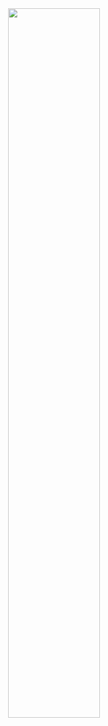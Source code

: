 <div align="center">
 <img src="https://upload.wikimedia.org/wikipedia/commons/thumb/4/43/ESO-VLT-Laser-phot-33a-07.jpg/2880px-ESO-VLT-Laser-phot-33a-07.jpg" width="60%" height="60%" >
</div>

